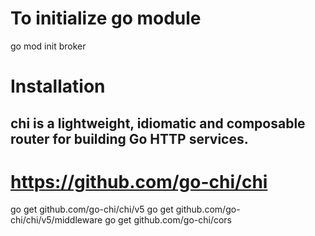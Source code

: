 # To initialize go module

go mod init broker

# Installation

## chi is a lightweight, idiomatic and composable router for building Go HTTP services.

# https://github.com/go-chi/chi

go get github.com/go-chi/chi/v5
go get github.com/go-chi/chi/v5/middleware
go get github.com/go-chi/cors
